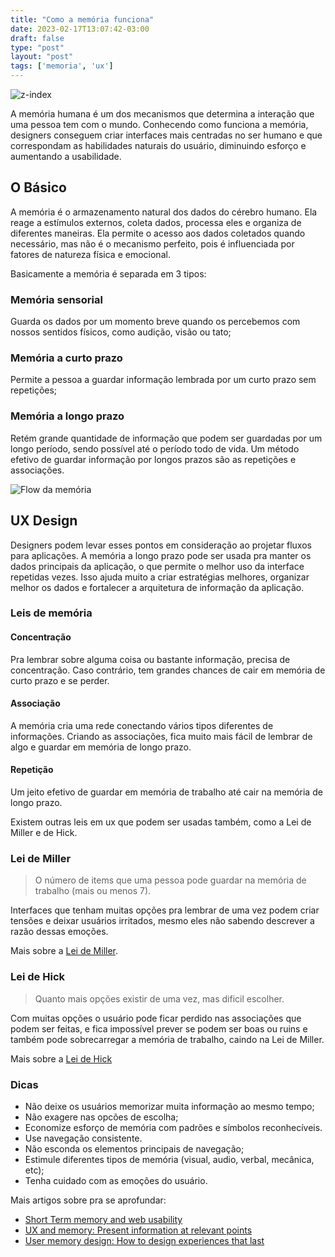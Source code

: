 ```yaml
---
title: "Como a memória funciona"
date: 2023-02-17T13:07:42-03:00
draft: false
type: "post"
layout: "post"
tags: ['memoria', 'ux']
---
```


![z-index](/uploads/memoria.png)

A memória humana é um dos mecanismos que determina a interação que uma pessoa tem com o mundo. Conhecendo como funciona a memória, designers conseguem criar interfaces mais centradas no ser humano e que correspondam as habilidades naturais do usuário, diminuindo esforço e aumentando a usabilidade. 

## O Básico

A memória é o armazenamento natural dos dados do cérebro humano. Ela reage a estímulos externos, coleta dados, processa eles e organiza de diferentes maneiras. Ela permite o acesso aos dados coletados quando necessário, mas não é o mecanismo perfeito, pois é influenciada por fatores de natureza física e emocional.

Basicamente a memória é separada em 3 tipos:

### Memória sensorial

Guarda os dados por um momento breve quando os percebemos com nossos sentidos físicos, como audição, visão ou tato;

### Memória a curto prazo

Permite a pessoa a guardar informação lembrada por um curto prazo sem repetições;

### Memória a longo prazo

Retém grande quantidade de informação que podem ser guardadas por um longo período, sendo possível até o período todo de vida. Um método efetivo de guardar informação por longos prazos são as repetições e associações.

![Flow da memória](/uploads/memory-flow.png)

## UX Design

Designers podem levar esses pontos em consideração ao projetar fluxos para aplicações.  A memória a longo prazo pode ser usada pra manter os dados principais da aplicação, o que permite o melhor uso da interface repetidas vezes. Isso ajuda muito a criar estratégias melhores, organizar melhor os dados e fortalecer a arquitetura de informação da aplicação.

### Leis de memória

#### Concentração

Pra lembrar sobre alguma coisa ou bastante informação, precisa de concentração. Caso contrário, tem grandes chances de cair em memória de curto prazo e se perder.


#### Associação

A memória cria uma rede conectando vários tipos diferentes de informações. Criando as associações, fica muito mais fácil de lembrar de algo e guardar em memória de longo prazo.


#### Repetição

Um jeito efetivo de guardar em memória de trabalho até cair na memória de longo prazo.


Existem outras leis em ux que podem ser usadas também, como a Lei de Miller e de Hick.

### Lei de Miller

> O número de items que uma pessoa pode guardar na memória de trabalho (mais ou menos 7).

Interfaces que tenham muitas opções pra lembrar de uma vez podem criar tensões e deixar usuários irritados, mesmo eles não sabendo descrever a razão dessas emoções.

Mais sobre a [Lei de Miller](https://lawsofux.com/millers-law/).

### Lei de Hick

> Quanto mais opções existir de uma vez, mas dificil escolher.

Com muitas opções o usuário pode ficar perdido nas associações que podem ser feitas, e fica impossível prever se podem ser boas ou ruins e também pode sobrecarregar a memória de trabalho, caindo na Lei de Miller.

Mais sobre a [Lei de Hick](https://lawsofux.com/hicks-law/)


### Dicas

- Não deixe os usuários memorizar muita informação ao mesmo tempo;
- Não exagere nas opcões de escolha;
- Economize esforço de memória com padrões e símbolos reconhecíveis.
- Use navegação consistente.
- Não esconda os elementos principais de navegação;
- Estimule diferentes tipos de memória (visual, audio, verbal, mecânica, etc);
- Tenha cuidado com as emoções do usuário.

Mais artigos sobre pra se aprofundar:
- [Short Term memory and web usability](https://www.nngroup.com/articles/short-term-memory-and-web-usability/)
- [UX and memory: Present information at relevant points](https://www.interaction-design.org/literature/article/ux-and-memory-present-information-at-relevant-points)
- [User memory design: How to design experiences that last](https://www.smashingmagazine.com/2016/08/user-memory-design-how-to-design-for-experiences-that-last/)